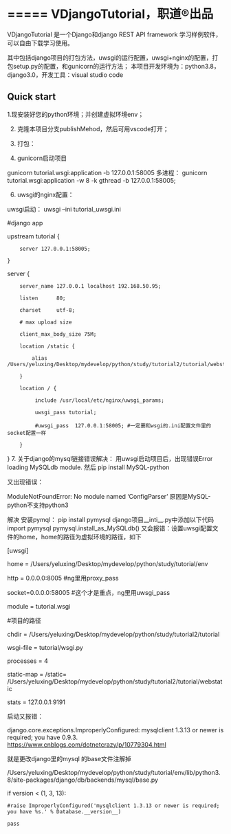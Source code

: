 =====
VDjangoTutorial，职道®出品
=====

VDjangoTutorial 是一个Django和django REST API framework 学习样例软件，可以自由下载学习使用。

其中包括django项目的打包方法，uwsgi的运行配置，uwsgi+nginx的配置，打包setup.py的配置，和gunicorn的运行方法；
本项目开发环境为：python3.8，django3.0，开发工具：visual studio code

Quick start
-----------

1.现安装好您的python环境；并创建虚拟环境env； 


2. 克隆本项目分支publishMehod，然后可用vscode打开；

3. 打包：

4. gunicorn启动项目 

 gunicorn tutorial.wsgi:application -b 127.0.0.1:58005 
 多进程：
 gunicorn tutorial.wsgi:application -w 8 -k gthread -b 127.0.0.1:58005;


6. uwsgi的nginx配置：

uwsgi启动：
uwsgi –ini tutorial_uwsgi.ini

#django app

upstream tutorial {

        server 127.0.0.1:58005;

    }

server {

        server_name 127.0.0.1 localhost 192.168.50.95;

        listen      80;

        charset     utf-8;

        # max upload size

        client_max_body_size 75M;

        location /static {

            alias  /Users/yeluxing/Desktop/mydevelop/python/study/tutorial2/tutorial/webstatic/;

        }

        location / {

             include /usr/local/etc/nginx/uwsgi_params;

             uwsgi_pass tutorial;

             #uwsgi_pass  127.0.0.1:58005; #一定要和wsgi的.ini配置文件里的socket配置一样

        }

   }
7. 关于django的mysql链接错误解决：
用uwsgi启动项目后，出现错误Error loading MySQLdb module.
然后 pip install MySQL-python

又出现错误：

ModuleNotFoundError: No module named ‘ConfigParser’ 原因是MySQL-python不支持python3

解决
安装pymql：
pip install pymysql
django项目__inti__.py中添加以下代码
import pymysql
pymysql.install_as_MySQLdb()
又会报错：设置uwsgi配置文件的home，home的路径为虚拟环境的路径，如下

[uwsgi]

home = /Users/yeluxing/Desktop/mydevelop/python/study/tutorial/env

http = 0.0.0.0:8005 #ng里用proxy_pass

socket=0.0.0.0:58005 #这个才是重点，ng里用uwsgi_pass

module = tutorial.wsgi

#项目的路径

chdir = /Users/yeluxing/Desktop/mydevelop/python/study/tutorial2/tutorial

wsgi-file = tutorial/wsgi.py

processes = 4

static-map = /static= /Users/yeluxing/Desktop/mydevelop/python/study/tutorial2/tutorial/webstatic

stats = 127.0.0.1:9191

启动又报错：

django.core.exceptions.ImproperlyConfigured: mysqlclient 1.3.13 or newer is required; you have 0.9.3.
https://www.cnblogs.com/dotnetcrazy/p/10779304.html

就是更改django里的mysql 的base文件注解掉

/Users/yeluxing/Desktop/mydevelop/python/study/tutorial/env/lib/python3.8/site-packages/django/db/backends/mysql/base.py

if version < (1, 3, 13):

    #raise ImproperlyConfigured('mysqlclient 1.3.13 or newer is required; you have %s.' % Database.__version__)

    pass    